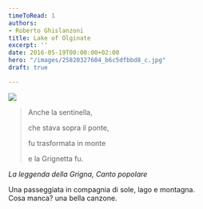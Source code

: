 ```yaml
---
timeToRead: 1
authors:
- Roberto Ghislanzoni
title: Lake of Olginate
excerpt: ''
date: 2016-05-19T00:00:00+02:00
hero: "/images/25820327604_b6c5dfbbd8_c.jpg"
draft: true

---
```

![](/images/25820327604_b6c5dfbbd8_c.jpg)

> Anche la sentinella,
>
> che stava sopra il ponte,
>
> fu trasformata in monte
>
> e la Grignetta fu.

_La leggenda della Grigna, Canto popolare_

Una passeggiata in compagnia di sole, lago e montagna.  
Cosa manca? una bella canzone.